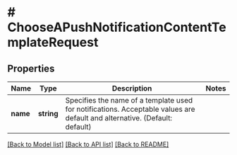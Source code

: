 # # ChooseAPushNotificationContentTemplateRequest

## Properties

Name | Type | Description | Notes
------------ | ------------- | ------------- | -------------
**name** | **string** | Specifies the name of a template used for notifications. Acceptable values are default and alternative. (Default: default) |

[[Back to Model list]](../../README.md#models) [[Back to API list]](../../README.md#endpoints) [[Back to README]](../../README.md)

